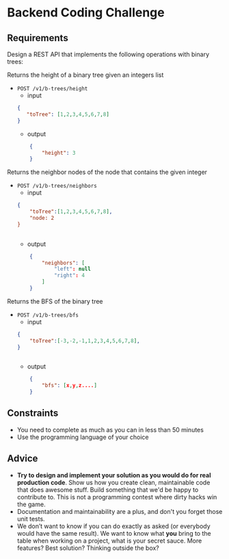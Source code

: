 # Backend Coding Challenge

## Requirements

Design a REST API that implements the following operations with binary trees:

Returns the height of a binary tree given an integers list
- `POST /v1/b-trees/height` 
    * input
    ```json
    {
       "toTree": [1,2,3,4,5,6,7,8]
    }
    ```
    * output
    ```json
        {
            "height": 3
        }
    ```
    
Returns the neighbor nodes of the node that contains the given integer
- `POST /v1/b-trees/neighbors` 
    * input
    ```json
    {
        "toTree":[1,2,3,4,5,6,7,8],
        "node: 2
    }
     
    ```
    * output
    ```json
        {
            "neighbors": [
                "left": null
                "right": 4
            ]
        }
    ```
    
Returns the BFS of the binary tree
- `POST /v1/b-trees/bfs` 
    * input
    ```json
    {
        "toTree":[-3,-2,-1,1,2,3,4,5,6,7,8],
    }
     
    ```
    * output
    ```json
        {
            "bfs": [x,y,z....]
        }
    ```

## Constraints

- You need to complete as much as you can in less than 50 minutes
- Use the programming language of your choice


## Advice

- **Try to design and implement your solution as you would do for real production code**. Show us how you create clean, maintainable code that does awesome stuff. Build something that we'd be happy to contribute to. This is not a programming contest where dirty hacks win the game.
- Documentation and maintainability are a plus, and don't you forget those unit tests.
- We don’t want to know if you can do exactly as asked (or everybody would have the same result). We want to know what **you** bring to the table when working on a project, what is your secret sauce. More features? Best solution? Thinking outside the box?

